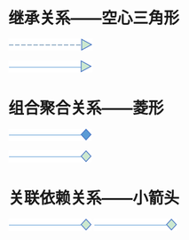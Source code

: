 # 继承关系——空心三角形

![](/assets/jicheng.png)

![](/assets/fanhua.png)


# 组合聚合关系——菱形
![](/assets/zuhe.png)

![](/assets/juhe.png)

# 关联依赖关系——小箭头
![](/assets/juhe.png)
![](/assets/juhe.png)